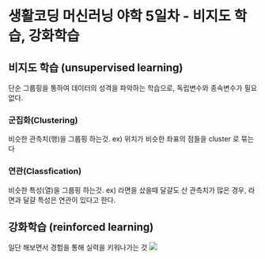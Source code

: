 # 생활코딩 머신러닝 야학 5일차 - 비지도 학습, 강화학습

## 비지도 학습 (unsupervised learning)
단순 그룹핑을 통하여 데이터의 성격을 파악하는 학습으로, 독립변수와 종속변수가 필요없다.

### 군집화(Clustering)
비슷한 관측치(행)을 그룹핑 하는것. ex) 위치가 비슷한 좌표의 점들을 cluster 로 묶는다

### 연관(Classfication)
비슷한 특성(열)을 그룹핑 하는것. ex) 라면을 샀을때 달걀도 산 관측치가 많은 경우, 라면과 달걀 특성은 연관이 있다고 한다.

## 강화학습 (reinforced learning)
일단 해보면서 경험을 통해 실력을 키워나가는 것
![](https://s3-ap-northeast-2.amazonaws.com/opentutorials-user-file/module/4916/12365.jpeg)
